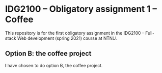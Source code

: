 # IDG2100 – Obligatory assignment 1 – Coffee
This repository is for the first obligatory assignment in the IDG2100 – Full-stack Web development (spring 2021) course at NTNU.

## Option B: the coffee project
I have chosen to do option B, the coffee project.
